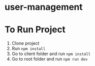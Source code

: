 # user-management

# To Run Project 
1. Clone project
2. Run  ``` npm install ```
3. Go to client folder and run ``` npm install ```
4. Go to root folder and run ``` npm run dev ```
